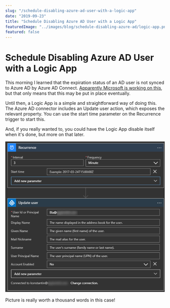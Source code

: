 ```yaml
---
slug: "/schedule-disabling-azure-ad-user-with-a-logic-app"
date: "2019-09-23"
title: "Schedule Disabling Azure AD User with a Logic App"
featuredImage: "../images/blog/schedule-disabling-azure-ad/logic-app.png"
featured: false
---
```


# Schedule Disabling Azure AD User with a Logic App

This morning I learned that the expiration status of an AD user is not synced to Azure AD by Azure AD Connect. [Apparently Microsoft is working on this](https://feedback.azure.com/forums/169401-azure-active-directory/suggestions/31459621-sync-account-expired-useraccountcontrol-to-azure), but that only means that this may be put in place eventually.

Until then, a Logic App is a simple and straightforward way of doing this. The Azure AD connector includes an Update user action, which exposes the relevant property. You can use the start time parameter on the Recurrence trigger to start this.

And, if you really wanted to, you could have the Logic App disable itself when it's done, but more on that later.

![Logic App to disable Azure AD user](../images/blog/schedule-disabling-azure-ad/logic-app.png)

Picture is really worth a thousand words in this case!
